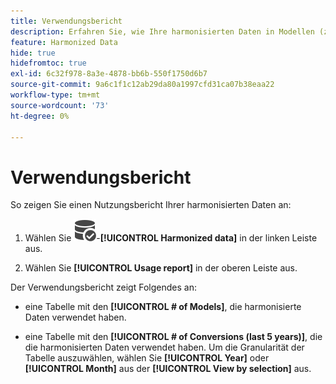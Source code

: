 ```yaml
---
title: Verwendungsbericht
description: Erfahren Sie, wie Ihre harmonisierten Daten in Modellen (zum Trainieren und Bewerten) und Konversionen verwendet werden.
feature: Harmonized Data
hide: true
hidefromtoc: true
exl-id: 6c32f978-8a3e-4878-bb6b-550f1750d6b7
source-git-commit: 9a6c1f1c12ab29da80a1997cfd31ca07b38eaa22
workflow-type: tm+mt
source-wordcount: '73'
ht-degree: 0%

---
```


# Verwendungsbericht

So zeigen Sie einen Nutzungsbericht Ihrer harmonisierten Daten an:

1. Wählen Sie ![DataSearch](/help/assets/icons/DataCheck.svg)-**[!UICONTROL Harmonized data]** in der linken Leiste aus.

1. Wählen Sie **[!UICONTROL Usage report]** in der oberen Leiste aus.

Der Verwendungsbericht zeigt Folgendes an:

* eine Tabelle mit den **[!UICONTROL # of Models]**, die harmonisierte Daten verwendet haben.

* eine Tabelle mit den **[!UICONTROL # of Conversions (last 5 years)]**, die die harmonisierten Daten verwendet haben. Um die Granularität der Tabelle auszuwählen, wählen Sie **[!UICONTROL Year]** oder **[!UICONTROL Month]** aus der **[!UICONTROL View by selection]** aus.
